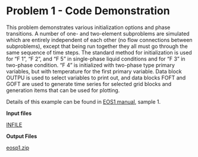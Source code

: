 # Problem 1 - Code Demonstration

This problem demonstrates various initialization options and phase transitions. A number of one- and two-element subproblems are simulated which are entirely independent of each other (no flow connections between subproblems), except that being run together they all must go through the same sequence of time steps. The standard method for initialization is used for “F   1”, “F   2”, and “F   5” in single-phase liquid conditions and for “F   3” in two-phase condition. “F   4” is initialized with two-phase type primary variables, but with temperature for the first primary variable. Data block OUTPU is used to select variables to print out, and data blocks FOFT and GOFT are used to generate time series for selected grid blocks and generation items that can be used for plotting.

Details of this example can be found in [EOS1 manual](https://drive.google.com/file/d/19jQ5UnMi8XPlm6PZp59NQr2p6D8Y55DZ/view?usp=drive\_link), sample 1.

**Input files**

[INFILE](https://drive.google.com/file/d/1sno7WLy4xVnrnmgCvkkq6gzfy7FPn9cU/view?usp=sharing)

**Output Files**

[eosp1.zip](https://drive.google.com/file/d/1iGjsncdmAs7bPbPwWj74G-4wj4o0\_rNh/view?usp=sharing)
